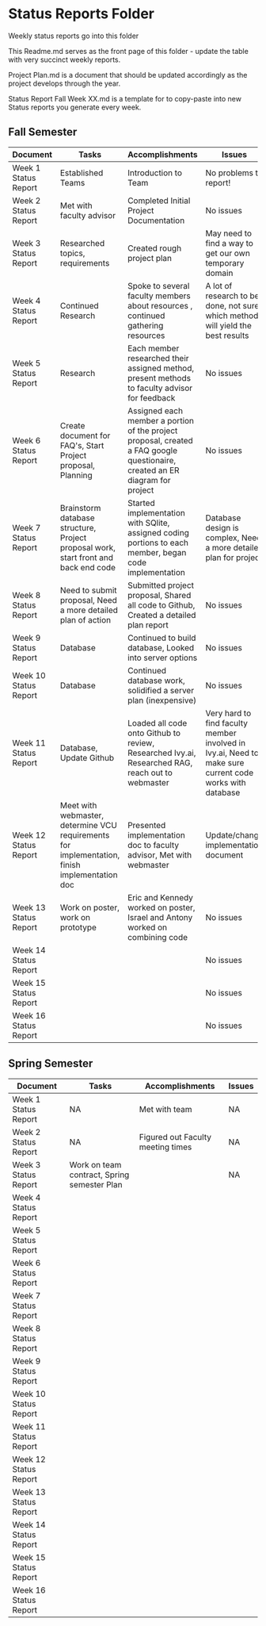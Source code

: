 # Status Reports Folder
Weekly status reports go into this folder

This Readme.md serves as the front page of this folder - update the table with very succinct weekly reports.

Project Plan.md is a document that should be updated accordingly as the project develops through the year.

Status Report Fall Week XX.md is a template for to copy-paste into new Status reports you generate every week.

## Fall Semester

| Document | Tasks | Accomplishments | Issues |
|---|---|---|---|
| Week 1 Status Report | Established Teams |Introduction to Team | No problems to report! |
| Week 2 Status Report | Met with faculty advisor|Completed Initial Project Documentation |No issues |
| Week 3 Status Report | Researched topics, requirements|Created rough project plan |May need to find a way to get our own temporary domain |
| Week 4 Status Report | Continued Research | Spoke to several faculty members about resources , continued gathering resources | A lot of research to be done, not sure which method will yield the best results |
| Week 5 Status Report | Research | Each member researched their assigned method, present methods to faculty advisor for feedback | No issues |
| Week 6 Status Report |Create document for FAQ's, Start Project proposal, Planning | Assigned each member a portion of the project proposal, created a FAQ google questionaire, created an ER diagram for project  | No issues |
| Week 7 Status Report | Brainstorm database structure, Project proposal work, start front and back end code | Started implementation with SQlite, assigned coding portions to each member, began code implementation | Database design is complex, Need a more detailed plan for project |
| Week 8 Status Report | Need to submit proposal, Need a more detailed plan of action | Submitted project proposal, Shared all code to Github, Created a detailed plan report| No issues |
| Week 9 Status Report | Database | Continued to build database, Looked into server options | No issues |
| Week 10 Status Report | Database | Continued database work, solidified a server plan (inexpensive) | No issues |
| Week 11 Status Report | Database, Update Github | Loaded all code onto Github to review, Researched Ivy.ai, Researched RAG, reach out to webmaster | Very hard to find faculty member involved in Ivy.ai, Need to make sure current code works with database |
| Week 12 Status Report |  Meet with webmaster, determine VCU requirements for implementation, finish implementation doc | Presented implementation doc to faculty advisor, Met with webmaster | Update/change implementation document |
| Week 13 Status Report | Work on poster, work on prototype | Eric and Kennedy worked on poster, Israel and Antony worked on combining code | No issues |
| Week 14 Status Report | | | No issues |
| Week 15 Status Report | | | No issues |
| Week 16 Status Report | | | No issues |

## Spring Semester

| Document | Tasks | Accomplishments| Issues |
|---|---|---|---|
| Week 1 Status Report | NA | Met with team | NA |
| Week 2 Status Report | NA | Figured out Faculty meeting times | NA |
| Week 3 Status Report | Work on team contract, Spring semester Plan | | NA |
| Week 4 Status Report | | | |
| Week 5 Status Report | | | |
| Week 6 Status Report | | | |
| Week 7 Status Report | | | |
| Week 8 Status Report | | | |
| Week 9 Status Report | | | |
| Week 10 Status Report | | | |
| Week 11 Status Report | | | |
| Week 12 Status Report | | | |
| Week 13 Status Report | | | |
| Week 14 Status Report | | | |
| Week 15 Status Report | | | |
| Week 16 Status Report | | | |
